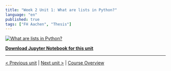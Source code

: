 ```yaml
---
title: "Week 2 Unit 1: What are lists in Python?"
language: "en"
published: true
tags: ["FH Aachen", "Thesis"]
---
```


[![What are lists in Python?](https://img.youtube.com/vi/63DW3dxF2CI/hqdefault.jpg)](https://youtu.be/63DW3dxF2CI)

[**Download Jupyter Notebook for this unit**](files/Week_2_Unit_1_lists_notebook.ipynb)

---

[< Previous unit](/teaching/python-mooc/welcome_to_week_2) | [Next unit >](/teaching/python-mooc/week2_unit1_selftest) |
[Course Overview](/teaching/python-mooc)